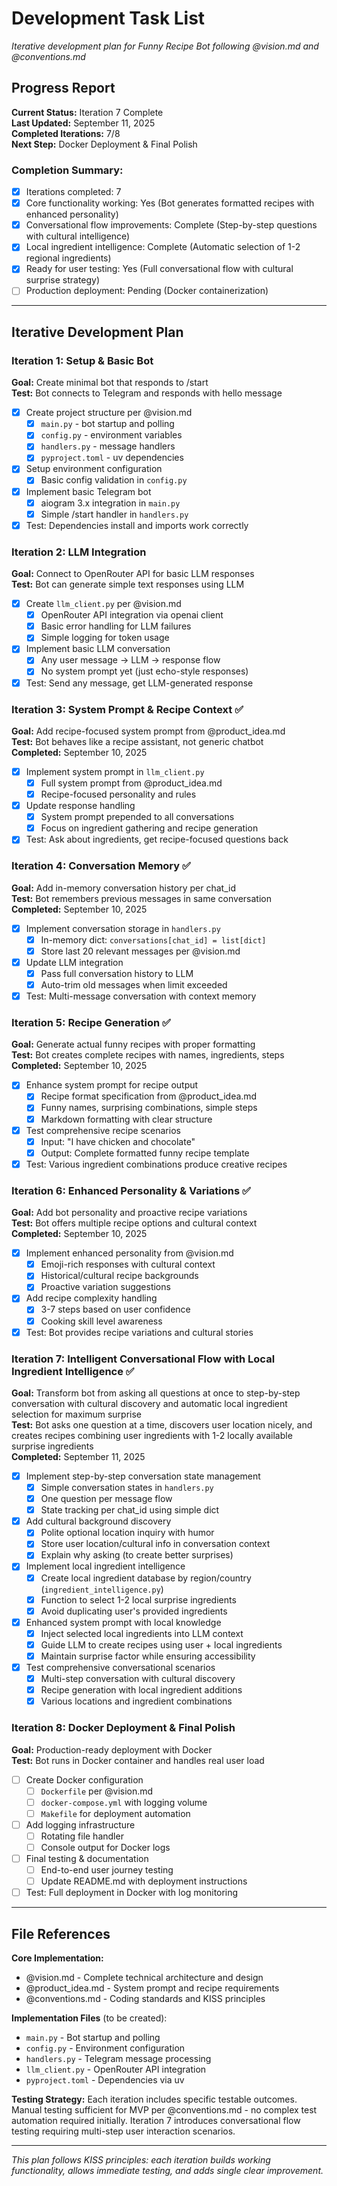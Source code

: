 # Development Task List

*Iterative development plan for Funny Recipe Bot following @vision.md and @conventions.md*

## Progress Report

**Current Status:** Iteration 7 Complete  
**Last Updated:** September 11, 2025  
**Completed Iterations:** 7/8  
**Next Step:** Docker Deployment & Final Polish  

### Completion Summary:
- [x] Iterations completed: 7
- [x] Core functionality working: Yes (Bot generates formatted recipes with enhanced personality)
- [x] Conversational flow improvements: Complete (Step-by-step questions with cultural intelligence)
- [x] Local ingredient intelligence: Complete (Automatic selection of 1-2 regional ingredients)  
- [x] Ready for user testing: Yes (Full conversational flow with cultural surprise strategy)
- [ ] Production deployment: Pending (Docker containerization)

---

## Iterative Development Plan

### Iteration 1: Setup & Basic Bot
**Goal:** Create minimal bot that responds to /start  
**Test:** Bot connects to Telegram and responds with hello message

- [x] Create project structure per @vision.md
  - [x] `main.py` - bot startup and polling
  - [x] `config.py` - environment variables
  - [x] `handlers.py` - message handlers
  - [x] `pyproject.toml` - uv dependencies
- [x] Setup environment configuration
  - [x] Basic config validation in `config.py`
- [x] Implement basic Telegram bot
  - [x] aiogram 3.x integration in `main.py`
  - [x] Simple /start handler in `handlers.py`
- [x] Test: Dependencies install and imports work correctly

### Iteration 2: LLM Integration
**Goal:** Connect to OpenRouter API for basic LLM responses  
**Test:** Bot can generate simple text responses using LLM

- [x] Create `llm_client.py` per @vision.md
  - [x] OpenRouter API integration via openai client
  - [x] Basic error handling for LLM failures
  - [x] Simple logging for token usage
- [x] Implement basic LLM conversation
  - [x] Any user message → LLM → response flow
  - [x] No system prompt yet (just echo-style responses)
- [x] Test: Send any message, get LLM-generated response

### Iteration 3: System Prompt & Recipe Context ✅
**Goal:** Add recipe-focused system prompt from @product_idea.md  
**Test:** Bot behaves like a recipe assistant, not generic chatbot  
**Completed:** September 10, 2025

- [x] Implement system prompt in `llm_client.py`
  - [x] Full system prompt from @product_idea.md
  - [x] Recipe-focused personality and rules
- [x] Update response handling
  - [x] System prompt prepended to all conversations
  - [x] Focus on ingredient gathering and recipe generation
- [x] Test: Ask about ingredients, get recipe-focused questions back

### Iteration 4: Conversation Memory ✅
**Goal:** Add in-memory conversation history per chat_id  
**Test:** Bot remembers previous messages in same conversation  
**Completed:** September 10, 2025

- [x] Implement conversation storage in `handlers.py`
  - [x] In-memory dict: `conversations[chat_id] = list[dict]`
  - [x] Store last 20 relevant messages per @vision.md
- [x] Update LLM integration
  - [x] Pass full conversation history to LLM
  - [x] Auto-trim old messages when limit exceeded
- [x] Test: Multi-message conversation with context memory

### Iteration 5: Recipe Generation ✅
**Goal:** Generate actual funny recipes with proper formatting  
**Test:** Bot creates complete recipes with names, ingredients, steps  
**Completed:** September 10, 2025

- [x] Enhance system prompt for recipe output
  - [x] Recipe format specification from @product_idea.md
  - [x] Funny names, surprising combinations, simple steps
  - [x] Markdown formatting with clear structure
- [x] Test comprehensive recipe scenarios
  - [x] Input: "I have chicken and chocolate"
  - [x] Output: Complete formatted funny recipe template
- [x] Test: Various ingredient combinations produce creative recipes

### Iteration 6: Enhanced Personality & Variations ✅
**Goal:** Add bot personality and proactive recipe variations  
**Test:** Bot offers multiple recipe options and cultural context  
**Completed:** September 10, 2025

- [x] Implement enhanced personality from @vision.md
  - [x] Emoji-rich responses with cultural context
  - [x] Historical/cultural recipe backgrounds
  - [x] Proactive variation suggestions
- [x] Add recipe complexity handling
  - [x] 3-7 steps based on user confidence
  - [x] Cooking skill level awareness
- [x] Test: Bot provides recipe variations and cultural stories

### Iteration 7: Intelligent Conversational Flow with Local Ingredient Intelligence ✅
**Goal:** Transform bot from asking all questions at once to step-by-step conversation with cultural discovery and automatic local ingredient selection for maximum surprise  
**Test:** Bot asks one question at a time, discovers user location nicely, and creates recipes combining user ingredients with 1-2 locally available surprise ingredients  
**Completed:** September 11, 2025

- [x] Implement step-by-step conversation state management
  - [x] Simple conversation states in `handlers.py`
  - [x] One question per message flow
  - [x] State tracking per chat_id using simple dict
- [x] Add cultural background discovery
  - [x] Polite optional location inquiry with humor
  - [x] Store user location/cultural info in conversation context
  - [x] Explain why asking (to create better surprises)
- [x] Implement local ingredient intelligence
  - [x] Create local ingredient database by region/country (`ingredient_intelligence.py`)
  - [x] Function to select 1-2 local surprise ingredients
  - [x] Avoid duplicating user's provided ingredients
- [x] Enhanced system prompt with local knowledge
  - [x] Inject selected local ingredients into LLM context
  - [x] Guide LLM to create recipes using user + local ingredients
  - [x] Maintain surprise factor while ensuring accessibility
- [x] Test comprehensive conversational scenarios
  - [x] Multi-step conversation with cultural discovery
  - [x] Recipe generation with local ingredient additions
  - [x] Various locations and ingredient combinations

### Iteration 8: Docker Deployment & Final Polish
**Goal:** Production-ready deployment with Docker  
**Test:** Bot runs in Docker container and handles real user load

- [ ] Create Docker configuration
  - [ ] `Dockerfile` per @vision.md
  - [ ] `docker-compose.yml` with logging volume
  - [ ] `Makefile` for deployment automation
- [ ] Add logging infrastructure
  - [ ] Rotating file handler
  - [ ] Console output for Docker logs
- [ ] Final testing & documentation
  - [ ] End-to-end user journey testing
  - [ ] Update README.md with deployment instructions
- [ ] Test: Full deployment in Docker with log monitoring

---

## File References

**Core Implementation:**
- @vision.md - Complete technical architecture and design
- @product_idea.md - System prompt and recipe requirements  
- @conventions.md - Coding standards and KISS principles

**Implementation Files** (to be created):
- `main.py` - Bot startup and polling
- `config.py` - Environment configuration  
- `handlers.py` - Telegram message processing
- `llm_client.py` - OpenRouter API integration
- `pyproject.toml` - Dependencies via uv

**Testing Strategy:**
Each iteration includes specific testable outcomes. Manual testing sufficient for MVP per @conventions.md - no complex test automation required initially. Iteration 7 introduces conversational flow testing requiring multi-step user interaction scenarios.

---

*This plan follows KISS principles: each iteration builds working functionality, allows immediate testing, and adds single clear improvement.*
